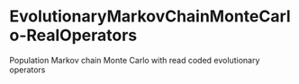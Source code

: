 # EvolutionaryMarkovChainMonteCarlo-RealOperators
Population Markov chain Monte Carlo with read coded evolutionary operators
